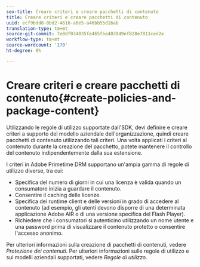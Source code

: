 ```yaml
---
seo-title: Creare criteri e creare pacchetti di contenuto
title: Creare criteri e creare pacchetti di contenuto
uuid: ecf9bdd8-0bd2-4616-a6e5-a46bb55d16ab
translation-type: tm+mt
source-git-commit: 7e8df034035fe465fbe403949ef828e7811ced2e
workflow-type: tm+mt
source-wordcount: '170'
ht-degree: 0%

---
```



# Creare criteri e creare pacchetti di contenuto{#create-policies-and-package-content}

Utilizzando le regole di utilizzo supportate dall&#39;SDK, devi definire e creare criteri a supporto del modello aziendale dell&#39;organizzazione, quindi creare pacchetti di contenuto utilizzando tali criteri. Una volta applicati i criteri al contenuto durante la creazione del pacchetto, potete mantenere il controllo del contenuto indipendentemente dalla sua estensione.

I criteri in  Adobe Primetime DRM supportano un&#39;ampia gamma di regole di utilizzo diverse, tra cui:

* Specifica del numero di giorni in cui una licenza è valida quando un consumatore inizia a guardare il contenuto.
* Consentire il caching delle licenze.
* Specifica dei runtime client e delle versioni in grado di accedere al contenuto (ad esempio, gli utenti devono disporre di una determinata applicazione Adobe AIR  o di una versione specifica del Flash Player).
* Richiedere che i consumatori si autenticino utilizzando un nome utente e una password prima di visualizzare il contenuto protetto o consentire l&#39;accesso anonimo.

Per ulteriori informazioni sulla creazione di pacchetti di contenuti, vedere *Protezione dei contenuti*. Per ulteriori informazioni sulle regole di utilizzo e sui modelli aziendali supportati, vedere *Regole di utilizzo*.
